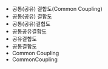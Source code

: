- 공통(공유) 결합도(Common Coupling) 
- 공통(공유) 결합도
- 공통(공유)결합도
- 공통공유결합도
- 공유결합도
- 공통결합도
- Common Coupling
- CommonCoupling